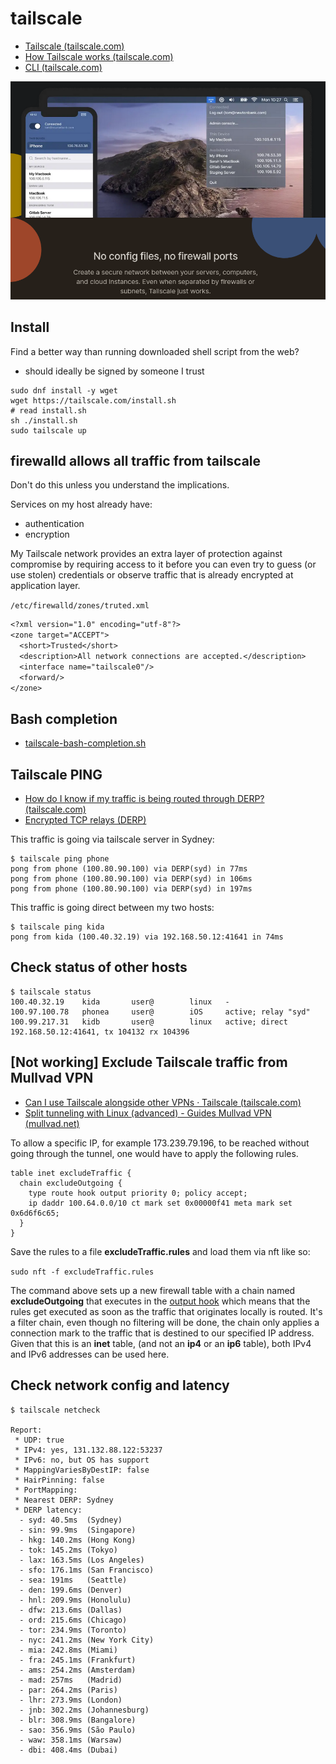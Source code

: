 # tailscale

- [Tailscale (tailscale.com)](https://tailscale.com/)
- [How Tailscale works (tailscale.com)](https://tailscale.com/blog/how-tailscale-works/)
- [CLI (tailscale.com)](https://tailscale.com/kb/1080/cli/)

![](assets/tailscale.png)

## Install

Find a better way than running downloaded shell script from the web?

- should ideally be signed by someone I trust

```shell
sudo dnf install -y wget
wget https://tailscale.com/install.sh
# read install.sh
sh ./install.sh
sudo tailscale up
```

## firewalld allows all traffic from tailscale

Don't do this unless you understand the implications.

Services on my host already have:

- authentication
- encryption

My Tailscale network provides an extra layer of protection
against compromise by requiring access to it before you
can even try to guess (or use stolen) credentials or observe
traffic that is already encrypted at application layer.

`/etc/firewalld/zones/truted.xml`

```txt
<?xml version="1.0" encoding="utf-8"?>
<zone target="ACCEPT">
  <short>Trusted</short>
  <description>All network connections are accepted.</description>
  <interface name="tailscale0"/>
  <forward/>
</zone>
```

## Bash completion

- [tailscale-bash-completion.sh](tailscale/tailscale-bash-completion.sh)

## Tailscale PING

- [How do I know if my traffic is being routed through DERP? (tailscale.com)](https://tailscale.com/kb/1023/troubleshooting/#how-do-i-know-if-my-traffic-is-being-routed-through-derp)
- [Encrypted TCP relays (DERP)](https://tailscale.com/blog/how-tailscale-works/#encrypted-tcp-relays-derp)

This traffic is going via tailscale server in Sydney:

```shell
$ tailscale ping phone
pong from phone (100.80.90.100) via DERP(syd) in 77ms
pong from phone (100.80.90.100) via DERP(syd) in 106ms
pong from phone (100.80.90.100) via DERP(syd) in 197ms
```

This traffic is going direct between my two hosts:

```shell
$ tailscale ping kida
pong from kida (100.40.32.19) via 192.168.50.12:41641 in 74ms
```

## Check status of other hosts

```shell
$ tailscale status
100.40.32.19    kida       user@        linux   -
100.97.100.78   phonea     user@        iOS     active; relay "syd"
100.99.217.31   kidb       user@        linux   active; direct 192.168.50.12:41641, tx 104132 rx 104396
```

## [Not working] Exclude Tailscale traffic from Mullvad VPN 

- [Can I use Tailscale alongside other VPNs · Tailscale (tailscale.com)](https://tailscale.com/kb/1105/other-vpns/)
- [Split tunneling with Linux (advanced) - Guides  Mullvad VPN (mullvad.net)](https://mullvad.net/en/help/split-tunneling-with-linux-advanced/#excluding)

To allow a specific IP, for example 173.239.79.196, to be reached without going through the tunnel, one would have to apply the following rules.

```
table inet excludeTraffic {
  chain excludeOutgoing {
    type route hook output priority 0; policy accept;
    ip daddr 100.64.0.0/10 ct mark set 0x00000f41 meta mark set 0x6d6f6c65;
  }
}
```

Save the rules to a file **excludeTraffic.rules** and load them via nft like so:

`sudo nft -f excludeTraffic.rules`

The command above sets up a new firewall table with a chain named **excludeOutgoing** that executes in the [output hook](https://wiki.nftables.org/wiki-nftables/index.php/Netfilter_hooks) which means that the rules get executed as soon as the traffic that originates locally is routed. It's a filter chain, even though no filtering will be done, the chain only applies a connection mark to the traffic that is destined to our specified IP address. Given that this is an **inet** table, (and not an **ip4** or an **ip6** table), both IPv4 and IPv6 addresses can be used here.

## Check network config and latency

```shell
$ tailscale netcheck

Report:
 * UDP: true
 * IPv4: yes, 131.132.88.122:53237
 * IPv6: no, but OS has support
 * MappingVariesByDestIP: false
 * HairPinning: false
 * PortMapping:
 * Nearest DERP: Sydney
 * DERP latency:
  - syd: 40.5ms  (Sydney)
  - sin: 99.9ms  (Singapore)
  - hkg: 140.2ms (Hong Kong)
  - tok: 145.2ms (Tokyo)
  - lax: 163.5ms (Los Angeles)
  - sfo: 176.1ms (San Francisco)
  - sea: 191ms   (Seattle)
  - den: 199.6ms (Denver)
  - hnl: 209.9ms (Honolulu)
  - dfw: 213.6ms (Dallas)
  - ord: 215.6ms (Chicago)
  - tor: 234.9ms (Toronto)
  - nyc: 241.2ms (New York City)
  - mia: 242.8ms (Miami)
  - fra: 245.1ms (Frankfurt)
  - ams: 254.2ms (Amsterdam)
  - mad: 257ms   (Madrid)
  - par: 264.2ms (Paris)
  - lhr: 273.9ms (London)
  - jnb: 302.2ms (Johannesburg)
  - blr: 308.9ms (Bangalore)
  - sao: 356.9ms (São Paulo)
  - waw: 358.1ms (Warsaw)
  - dbi: 408.4ms (Dubai)
```
